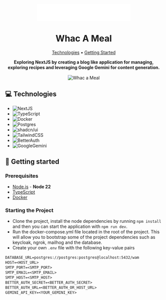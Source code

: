 <p align="center">
<img align="center" width="300" alt="Whac a Meal" src="./public/whc_logo.svg" />
</p>
<h1 align="center" style="font-weight: bold;">Whac A Meal</h1>

<p align="center">
  <a href="#tech">Technologies</a> •
  <a href="#started">Getting Started</a>
</p>

<p align="center">
    <b>Exploring NextJS by creating a blog like application for managing, exploring recipes and leveraging Google Gemini for content generation.</b>
</p>

<p align="center">
<img align="center" alt="Whac a Meal" src="./public/chrome-capture-2025-08-13.gif" />
</p>
<h2 id="technologies">💻 Technologies</h2>

- ![NextJS](https://img.shields.io/badge/Next.js-black?logo=next.js&logoColor=white)
- ![TypeScript](https://img.shields.io/badge/TypeScript-3178C6?logo=typescript&logoColor=fff)
- ![Docker](https://img.shields.io/badge/Docker-2496ED?logo=docker&logoColor=fff)
- ![Postgres](https://img.shields.io/badge/Postgres-%23316192.svg?logo=postgresql&logoColor=white)
- ![shadcn/ui](https://img.shields.io/badge/shadcn%2Fui-000?logo=shadcnui&logoColor=fff)
- ![TailwindCSS](https://img.shields.io/badge/Tailwind%20CSS-%2338B2AC.svg?logo=tailwind-css&logoColor=white)
- ![BetterAuth](https://img.shields.io/badge/Better%20Auth-3C3C3D?logo=betterauth&logoColor=white)
- ![GoogleGemini](https://img.shields.io/badge/Google%20Gemini-8E75B2?logo=googlegemini&logoColor=white)

<h2 id="started">🚀 Getting started</h2>
<h3>Prerequisites</h3>

- [Node.js](https://nodejs.org/en/download/package-manager) - **Node 22**
- [TypeScript](https://www.npmjs.com/package/typescript)
- [Docker](https://www.docker.com/products/docker-desktop/)

<h3>Starting the Project</h3>

- Clone the project, install the node dependencies by running `npm install` and then you can start the application with
  `npm run dev`.
- Run the docker-compose.yml file located in the root of the project. This will allow you to bootstrap some of the project dependencies such as keycloak, ngrok, mailhog and the database.
- Create your own `.env` file with the following key-value pairs

```
DATABASE_URL=postgres://postgres:postgres@localhost:5432/wam
HOST=<HOST_URL>
SMTP_PORT=<SMTP_PORT>
SMTP_EMAIL=<SMTP_EMAIL>
SMTP_HOST=<SMTP_HOST>
BETTER_AUTH_SECRET=<BETTER_AUTH_SECRET>
BETTER_AUTH_URL=<BETTER_AUTH_OR_HOST_URL>
GEMINI_API_KEY=<YOUR_GEMINI_KEY>
```
